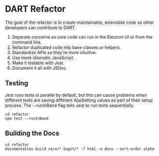# DART Refactor

The goal of the refactor is to create maintainable, extensible code so other
developers can contribute to DART.

1. Separate concerns so core code can run in the Electron UI or from the command line.
1. Refactor duplicated code into base classes or helpers.
1. Standardize APIs so they're more intuitive.
1. Use more idiomatic JavaScript.
1. Make it testable with Jest.
1. Document it all with JSDoc.

## Testing

Jest runs tests in parallel by default, but this can cause problems when different
tests are saving different AppSetting values as part of their setup process.
The --runInBand flag tells Jest to run tests sequentially.

```
cd refactor
npm test --runInBand
```

## Building the Docs

```
cd refactor
documentation build core/* bagit/* -f html -o docs --sort-order alpha
```
